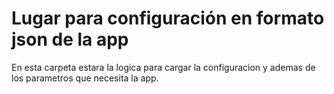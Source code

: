 # Lugar para configuración en formato json de la app

En esta carpeta estara la logica para cargar la configuracion y ademas
de los parametros que necesita la app.
